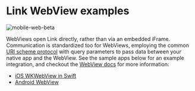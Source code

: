 # Link WebView examples

![mobile-web-beta](https://plaid.com/images/docs/link-webview-screenshot.png)

WebViews open Link directly, rather than via an embedded iFrame.
Communication is standardized too for WebViews, employing the common
[URI scheme protocol][scheme-protocol] with query parameters to pass data
between your native app and the WebView. See the sample apps below for an
example integration, and checkout the [WebView docs][link-docs-webview] for more
information:

- [iOS WKWebView in Swift](examples/wkwebview)
- [Android WebView](examples/android)

[link-docs-webview]: https://plaid.com/docs/api#webview-integration
[scheme-protocol]: https://en.wikipedia.org/wiki/Uniform_Resource_Identifier
